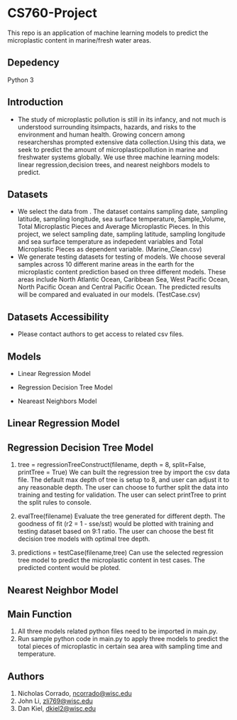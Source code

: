 # CS760-Project
This repo is an application of machine learning models to predict the microplastic content in marine/fresh water areas.

## Depedency
Python 3

## Introduction

*  The study of microplastic pollution is still in its infancy, and not much is understood surrounding itsimpacts, hazards, and risks to the environment and human health.  Growing concern among researchershas prompted extensive data collection.Using this data, we seek to predict the amount of microplasticpollution in marine and freshwater systems globally.  We use three machine learning models: linear regression,decision trees, and nearest neighbors models to predict.


## Datasets
*  We select the data from .  The dataset contains sampling date, sampling latitude, sampling longitude, sea surface temperature, Sample_Volume, Total Microplastic Pieces and Average Microplastic Pieces.  In this project, we select sampling date, sampling latitude, sampling longitude and sea surface temperature as indepedent variables and Total Microplastic Pieces as dependent variable. (Marine_Clean.csv)
* We generate testing datasets for testing of models. We choose several samples across 10 different marine areas in the earth for the microplastic content prediction based on three different models. These areas include North Atlantic Ocean, Caribbean Sea, West Pacific Ocean, North Pacific Ocean and Central Pacific Ocean. The predicted results will be compared and evaluated in our models. (TestCase.csv)

## Datasets Accessibility
*  Please contact authors to get access to related csv files.

## Models

*  Linear Regression Model

*  Regression Decision Tree Model

*  Neareast Neighbors Model

## Linear Regression Model

## Regression Decision Tree Model
1. tree = regressionTreeConstruct(filename, depth = 8, split=False, printTree = True)
We can built the regression tree by import the csv data file. 
The default max depth of tree is setup to 8, and user can adjust it to any reasonable depth.
The user can choose to further split the data into training and testing for validation.
The user can select printTree to print the split rules to console.

2. evalTree(filename)
Evaluate the tree generated for different depth. 
The goodness of fit (r2 = 1 - sse/sst) would be plotted with training and testing dataset based on 9:1 ratio.
The user can choose the best fit decision tree models with optimal tree depth.

3. predictions = testCase(filename,tree)
Can use the selected regression tree model to predict the microplastic content in test cases.
The predicted content would be ploted.


## Nearest Neighbor Model


## Main Function
1. All three models related python files need to be imported in main.py.
2. Run sample python code in main.py to apply three models to predict the total pieces of microplastic in certain sea area with sampling time and temperature.

## Authors
1. Nicholas Corrado, ncorrado@wisc.edu 
2. John Li, zli769@wisc.edu
3. Dan Kiel, dkiel2@wisc.edu
